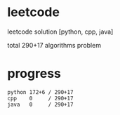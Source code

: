 # leetcode
leetcode solution [python, cpp, java]

total 290+17 algorithms problem
# progress	
	python 172+6 / 290+17
	cpp    0     / 290+17
	java   0     / 290+17
